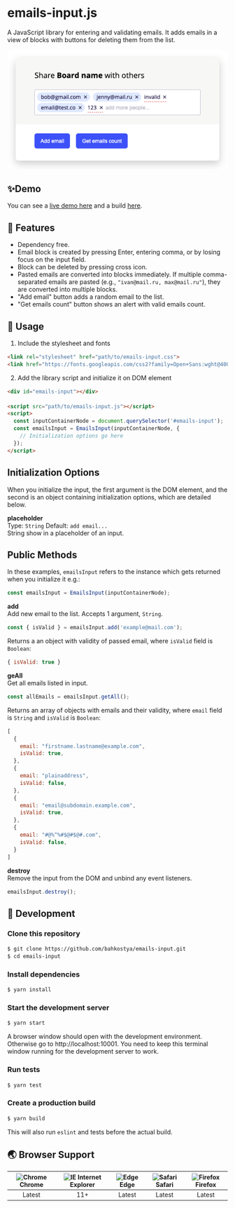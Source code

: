 # emails-input.js

A JavaScript library for entering and validating emails. It adds emails in a view of blocks with buttons for deleting them from the list.

<img src="./src/demo/demo.png" width="600" height="auto">

## ✨Demo

You can see a [live demo here](https://bahkostya.github.io/emails-input/dist/) and a build [here](https://github.com/bahkostya/emails-input/tree/gh-pages/dist/lib).

## 🎨 Features

* Dependency free.
* Email block is created by pressing Enter, entering comma, or by losing focus on the
input field.
* Block can be deleted by pressing cross icon.
* Pasted emails are converted into blocks immediately. If multiple comma-separated
emails are pasted (e.g., `"ivan@mail.ru, max@mail.ru"`), they are converted into multiple
blocks.
* "Add email" button adds a random email to the list.
* "Get emails count" button shows an alert with valid emails count. 

## 🔨 Usage

1. Include the stylesheet and fonts
  ```html
  <link rel="stylesheet" href="path/to/emails-input.css">
  <link href="https://fonts.googleapis.com/css2?family=Open+Sans:wght@400;700&display=swap" rel="stylesheet" />
  ```

2. Add the library script and initialize it on DOM element
  ```html
  <div id="emails-input"></div>

  <script src="path/to/emails-input.js"></script>
  <script>
    const inputContainerNode = document.querySelector('#emails-input');
    const emailsInput = EmailsInput(inputContainerNode, {
      // Initialization options go here
    });
  </script>
  ```

## Initialization Options

When you initialize the input, the first argument is the DOM element, and the second is an object containing initialization options, which are detailed below.

**placeholder**  
Type: `String` Default: `add email...`  
String show in a placeholder of an input.

## Public Methods
In these examples, `emailsInput` refers to the instance which gets returned when you initialize it e.g.:
```js
const emailsInput = EmailsInput(inputContainerNode);
```

**add**  
Add new email to the list. Accepts 1 argument, `String`.
```js
const { isValid } = emailsInput.add('example@mail.com');
```
Returns a an object with validity of passed email, where `isValid` field is `Boolean`:
```js
{ isValid: true }
```

**geAll**  
Get all emails listed in input.
```js
const allEmails = emailsInput.getAll();
```
Returns an array of objects with emails and their validity, where `email` field is `String` and `isValid` is `Boolean`:

```js
[
  {
    email: "firstname.lastname@example.com",
    isValid: true,
  },
  {
    email: "plainaddress",
    isValid: false,
  },
  {
    email: "email@subdomain.example.com",
    isValid: true,
  },
  {
    email: "#@%^%#$@#$@#.com",
    isValid: false,
  }
]
```

**destroy**  
Remove the input from the DOM and unbind any event listeners.  
```js
emailsInput.destroy();
```

## 🔧 Development

### Clone this repository
```sh
$ git clone https://github.com/bahkostya/emails-input.git
$ cd emails-input
```

### Install dependencies
```sh
$ yarn install
```

### Start the development server
```sh
$ yarn start
```
A browser window should open with the development environment. Otherwise go to http://localhost:10001. You need to keep this terminal window running for the development server to work.

### Run tests
```sh
$ yarn test
```

### Create a production build
```sh
$ yarn build
```
This will also run `eslint` and tests before the actual build.

## 🌏 Browser Support
| <img src="https://user-images.githubusercontent.com/1215767/34348387-a2e64588-ea4d-11e7-8267-a43365103afe.png" alt="Chrome" width="16px" height="16px" /> Chrome | <img src="https://user-images.githubusercontent.com/1215767/34348590-250b3ca2-ea4f-11e7-9efb-da953359321f.png" alt="IE" width="16px" height="16px" /> Internet Explorer | <img src="https://user-images.githubusercontent.com/1215767/34348380-93e77ae8-ea4d-11e7-8696-9a989ddbbbf5.png" alt="Edge" width="16px" height="16px" /> Edge | <img src="https://user-images.githubusercontent.com/1215767/34348394-a981f892-ea4d-11e7-9156-d128d58386b9.png" alt="Safari" width="16px" height="16px" /> Safari | <img src="https://user-images.githubusercontent.com/1215767/34348383-9e7ed492-ea4d-11e7-910c-03b39d52f496.png" alt="Firefox" width="16px" height="16px" /> Firefox |
| :---------: | :---------: | :---------: | :---------: | :---------: |
| Latest | 11+ | Latest | Latest | Latest |